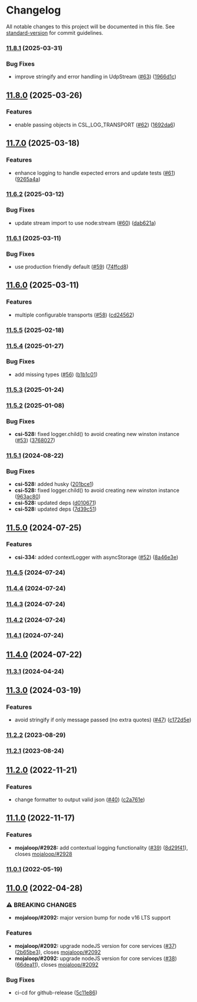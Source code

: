 # Changelog

All notable changes to this project will be documented in this file. See [standard-version](https://github.com/conventional-changelog/standard-version) for commit guidelines.

### [11.8.1](https://github.com/mojaloop/central-services-logger/compare/v11.8.0...v11.8.1) (2025-03-31)


### Bug Fixes

* improve stringify and error handling in UdpStream ([#63](https://github.com/mojaloop/central-services-logger/issues/63)) ([1966d1c](https://github.com/mojaloop/central-services-logger/commit/1966d1cc7cebbed34bbdb5df8179a3f9c9ebd83f))

## [11.8.0](https://github.com/mojaloop/central-services-logger/compare/v11.7.0...v11.8.0) (2025-03-26)


### Features

* enable passing objects in CSL_LOG_TRANSPORT ([#62](https://github.com/mojaloop/central-services-logger/issues/62)) ([1692da6](https://github.com/mojaloop/central-services-logger/commit/1692da6d3e35a5d150783bfe55d76ac789e59d9c))

## [11.7.0](https://github.com/mojaloop/central-services-logger/compare/v11.6.2...v11.7.0) (2025-03-18)


### Features

* enhance logging to handle expected errors and update tests ([#61](https://github.com/mojaloop/central-services-logger/issues/61)) ([9265a4a](https://github.com/mojaloop/central-services-logger/commit/9265a4a76641f8d24754bbd40a78ea13ceb11d7e))

### [11.6.2](https://github.com/mojaloop/central-services-logger/compare/v11.6.1...v11.6.2) (2025-03-12)


### Bug Fixes

* update stream import to use node:stream ([#60](https://github.com/mojaloop/central-services-logger/issues/60)) ([dab621a](https://github.com/mojaloop/central-services-logger/commit/dab621ada6ec277acac37e0010489f179d4c8b42))

### [11.6.1](https://github.com/mojaloop/central-services-logger/compare/v11.6.0...v11.6.1) (2025-03-11)


### Bug Fixes

* use production friendly default ([#59](https://github.com/mojaloop/central-services-logger/issues/59)) ([74ffcd8](https://github.com/mojaloop/central-services-logger/commit/74ffcd83c97661c40bc67f22a53e11f4cc2e2430))

## [11.6.0](https://github.com/mojaloop/central-services-logger/compare/v11.5.5...v11.6.0) (2025-03-11)


### Features

* multiple configurable transports ([#58](https://github.com/mojaloop/central-services-logger/issues/58)) ([cd24562](https://github.com/mojaloop/central-services-logger/commit/cd24562d86a1ced7bb23b31817327e1badd69189))

### [11.5.5](https://github.com/mojaloop/central-services-logger/compare/v11.5.4...v11.5.5) (2025-02-18)

### [11.5.4](https://github.com/mojaloop/central-services-logger/compare/v11.5.3...v11.5.4) (2025-01-27)


### Bug Fixes

* add missing types ([#56](https://github.com/mojaloop/central-services-logger/issues/56)) ([b1b1c01](https://github.com/mojaloop/central-services-logger/commit/b1b1c011e555f03f5ee9e059593766c372d3393a))

### [11.5.3](https://github.com/mojaloop/central-services-logger/compare/v11.5.2...v11.5.3) (2025-01-24)

### [11.5.2](https://github.com/mojaloop/central-services-logger/compare/v11.5.0...v11.5.2) (2025-01-08)


### Bug Fixes

* **csi-528:** fixed logger.child() to avoid creating new winston instance ([#53](https://github.com/mojaloop/central-services-logger/issues/53)) ([3768027](https://github.com/mojaloop/central-services-logger/commit/3768027ac9d9020d664a238eed2fd1595294a5f8))

### [11.5.1](https://github.com/mojaloop/central-services-logger/compare/v11.5.0...v11.5.1) (2024-08-22)


### Bug Fixes

* **csi-528:** added husky ([201bce1](https://github.com/mojaloop/central-services-logger/commit/201bce17861fdf0a05d0c80b9e5d4a416b680a22))
* **csi-528:** fixed logger.child() to avoid creating new winston instance ([963ac80](https://github.com/mojaloop/central-services-logger/commit/963ac802e56d10c7f15777c8dba3060d1f0b5bfc))
* **csi-528:** updated deps ([d010671](https://github.com/mojaloop/central-services-logger/commit/d0106712d05162c04780882e9422c52bf3b4e70b))
* **csi-528:** updated deps ([7d39c51](https://github.com/mojaloop/central-services-logger/commit/7d39c51ca63243ae991c0be5fa10eb7eb0392a7e))

## [11.5.0](https://github.com/mojaloop/central-services-logger/compare/v11.3.1...v11.5.0) (2024-07-25)


### Features

* **csi-334:** added contextLogger with asyncStorage ([#52](https://github.com/mojaloop/central-services-logger/issues/52)) ([8a46e3e](https://github.com/mojaloop/central-services-logger/commit/8a46e3e8f36f7d18f34f90a5c0883d56c2192123))

### [11.4.5](https://github.com/mojaloop/central-services-logger/compare/v11.4.4...v11.4.5) (2024-07-24)

### [11.4.4](https://github.com/mojaloop/central-services-logger/compare/v11.4.3...v11.4.4) (2024-07-24)

### [11.4.3](https://github.com/mojaloop/central-services-logger/compare/v11.4.2...v11.4.3) (2024-07-24)

### [11.4.2](https://github.com/mojaloop/central-services-logger/compare/v11.4.1...v11.4.2) (2024-07-24)

### [11.4.1](https://github.com/mojaloop/central-services-logger/compare/v11.4.0...v11.4.1) (2024-07-24)

## [11.4.0](https://github.com/mojaloop/central-services-logger/compare/v11.4.0-snapshot.1...v11.4.0) (2024-07-22)

### [11.3.1](https://github.com/mojaloop/central-services-logger/compare/v11.3.0...v11.3.1) (2024-04-24)

## [11.3.0](https://github.com/mojaloop/central-services-logger/compare/v11.2.2...v11.3.0) (2024-03-19)


### Features

* avoid stringify if only message passed (no extra quotes) ([#47](https://github.com/mojaloop/central-services-logger/issues/47)) ([c172d5e](https://github.com/mojaloop/central-services-logger/commit/c172d5ece8d10e078dbfe9b251aae6a9c35faadc))

### [11.2.2](https://github.com/mojaloop/central-services-logger/compare/v11.2.1...v11.2.2) (2023-08-29)

### [11.2.1](https://github.com/mojaloop/central-services-logger/compare/v11.2.0...v11.2.1) (2023-08-24)

## [11.2.0](https://github.com/mojaloop/central-services-logger/compare/v11.1.0...v11.2.0) (2022-11-21)


### Features

* change formatter to output valid json ([#40](https://github.com/mojaloop/central-services-logger/issues/40)) ([c2a761e](https://github.com/mojaloop/central-services-logger/commit/c2a761e58425ffffa86c09d3883cb64a5517d215))

## [11.1.0](https://github.com/mojaloop/central-services-logger/compare/v11.0.1...v11.1.0) (2022-11-17)


### Features

* **mojaloop/#2928:** add contextual logging functionality ([#39](https://github.com/mojaloop/central-services-logger/issues/39)) ([8d29f41](https://github.com/mojaloop/central-services-logger/commit/8d29f41cdd1e296cb1fca68cbefc0af83d84bb2a)), closes [mojaloop/#2928](https://github.com/mojaloop/project/issues/2928)

### [11.0.1](https://github.com/mojaloop/central-services-logger/compare/v11.0.0...v11.0.1) (2022-05-19)

## [11.0.0](https://github.com/mojaloop/central-services-logger/compare/v10.6.2...v11.0.0) (2022-04-28)


### ⚠ BREAKING CHANGES

* **mojaloop/#2092:** major version bump for node v16 LTS support

### Features

* **mojaloop/#2092:** upgrade nodeJS version for core services ([#37](https://github.com/mojaloop/central-services-logger/issues/37)) ([2b65be3](https://github.com/mojaloop/central-services-logger/commit/2b65be3c0481beb392b68ec10e90851985b77c3a)), closes [mojaloop/#2092](https://github.com/mojaloop/project/issues/2092)
* **mojaloop/#2092:** upgrade nodeJS version for core services ([#38](https://github.com/mojaloop/central-services-logger/issues/38)) ([66dea11](https://github.com/mojaloop/central-services-logger/commit/66dea117be203d0de7ed960df44da58eb9384d9d)), closes [mojaloop/#2092](https://github.com/mojaloop/project/issues/2092)


### Bug Fixes

* ci-cd for github-release ([5c11e86](https://github.com/mojaloop/central-services-logger/commit/5c11e8604a69e38997afb487179aec9454f06f94))
